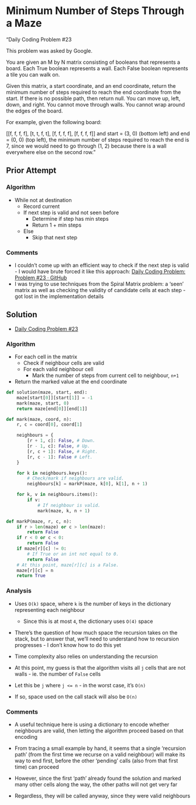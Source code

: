 # Minimum Number of Steps Through a Maze

“Daily Coding Problem #23

This problem was asked by Google.

You are given an M by N matrix consisting of booleans that represents a board. Each True boolean represents a wall. Each False boolean represents a tile you can walk on.

Given this matrix, a start coordinate, and an end coordinate, return the minimum number of steps required to reach the end coordinate from the start. If there is no possible path, then return null. You can move up, left, down, and right. You cannot move through walls. You cannot wrap around the edges of the board.

For example, given the following board:

[[f, f, f, f],
[t, t, f, t],
[f, f, f, f],
[f, f, f, f]]
and start = (3, 0) (bottom left) and end = (0, 0) (top left), the minimum number of steps required to reach the end is 7, since we would need to go through (1, 2) because there is a wall everywhere else on the second row.”

## Prior Attempt

### Algorithm

* While not at destination
	* Record current
	* If next step is valid and not seen before
		* Determine if step has min steps
		* Return 1 + min steps
	* Else
		* Skip that next step

### Comments

* I couldn’t come up with an efficient way to check if the next step is valid - I would have brute forced it like this approach: [Daily Coding Problem: Problem #23 · GitHub](https://gist.github.com/folksilva/465f89b46db0d8c56eb788677349637d)
* I was trying to use techniques from the Spiral Matrix problem: a ‘seen’ matrix as well as checking the validity of candidate cells at each step - got lost in the implementation details

## Solution

* [Daily Coding Problem #23](https://galayko.rocks/posts/dcp/maze/)

### Algorithm

* For each cell in the matrix
	* Check if neighbour cells are valid
	* For each valid neighbour cell
		* Mark the number of steps from current cell to neighbour, `n+1`
* Return the marked value at the end coordinate

```py
def solution(maze, start, end):
	maze[start[0]][start[1]] = -1
	mark(maze, start, 0)
	return maze[end[0]][end[1]]

def mark(maze, coord, n):
	r, c = coord[0], coord[1]

	neighbours = {
		[r + 1, c]: False, # Down.
		[r - 1, c]: False, # Up.
		[r, c + 1]: False, # Right.
		[r, c - 1]: False # Left.
	}

	for k in neighbours.keys():
		# Check/mark if neighbours are valid.
		neighbours[k] = markP(maze, k[0], k[1], n + 1)

	for k, v in neighbours.items():
		if v:
			# If neighbour is valid.
			mark(maze, k, n + 1)

def markP(maze, r, c, n):
	if r > len(maze) or c > len(maze):
		return False
	if r < 0 or c < 0:
		return False
	if maze[r][c] != 0:
		# If True or an int not equal to 0.
		return False
	# At this point, maze[r][c] is a False.
	maze[r][c] = n
	return True
```

### Analysis

* Uses `O(k)` space, where `k` is the number of keys in the dictionary representing each neighbour
	* Since this is at most `4`, the dictionary uses `O(4)` space
* There’s the question of how much space the recursion takes on the stack, but to answer that, we’ll need to understand how to recursion progresses - I don’t know how to do this yet

* Time complexity also relies on understanding the recursion
* At this point, my guess is that the algorithm visits all `j` cells that are not walls - ie. the number of `False` cells
* Let this be `j` where `j <= n`  - in the worst case, it’s `O(n)`
* If so, space used on the call stack will also be `O(n)`

### Comments

* A useful technique here is using a dictionary to encode whether neighbours are valid, then letting the algorithm proceed based on that encoding

* From tracing a small example by hand, it seems that a single ‘recursion path’ (from the first time we recurse on a valid neighbour) will make its way to end first, before the other ‘pending’ calls (also from that first time) can proceed
* However, since the first ‘path’ already found the solution and marked many other cells along the way, the other paths will not get very far
* Regardless, they will be called anyway, since they were valid neighbours
